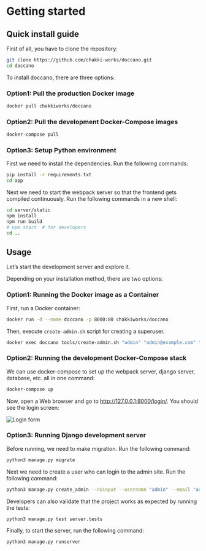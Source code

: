 # Getting started

## Quick install guide

First of all, you have to clone the repository:

```bash
git clone https://github.com/chakki-works/doccano.git
cd doccano
```

To install doccano, there are three options:

### Option1: Pull the production Docker image

```bash
docker pull chakkiworks/doccano
```

### Option2: Pull the development Docker-Compose images

```bash
docker-compose pull
```

### Option3: Setup Python environment

First we need to install the dependencies. Run the following commands:

```bash
pip install -r requirements.txt
cd app
```

Next we need to start the webpack server so that the frontend gets compiled continuously.
Run the following commands in a new shell:

```bash
cd server/static
npm install
npm run build
# npm start  # for developers
cd ..
```

## Usage

Let’s start the development server and explore it.

Depending on your installation method, there are two options:

### Option1: Running the Docker image as a Container

First, run a Docker container:

```bash
docker run -d --name doccano -p 8000:80 chakkiworks/doccano
```

Then, execute `create-admin.sh` script for creating a superuser.

```bash
docker exec doccano tools/create-admin.sh "admin" "admin@example.com" "password"
```

### Option2: Running the development Docker-Compose stack

We can use docker-compose to set up the webpack server, django server, database, etc. all in one command:

```bash
docker-compose up
```

Now, open a Web browser and go to <http://127.0.0.1:8000/login/>. You should see the login screen:

![Login form](./login_form.png)

### Option3: Running Django development server

Before running, we need to make migration. Run the following command:

```bash
python3 manage.py migrate
```

Next we need to create a user who can login to the admin site. Run the following command:

```bash
python3 manage.py create_admin --noinput --username "admin" --email "admin@example.com" --password "password"
```

Developers can also validate that the project works as expected by running the tests:

```bash
python3 manage.py test server.tests
```

Finally, to start the server, run the following command:

```bash
python3 manage.py runserver
```